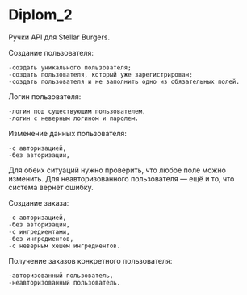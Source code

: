 # Diplom_2

Ручки API для Stellar Burgers.

Создание пользователя:

    -создать уникального пользователя;
    -создать пользователя, который уже зарегистрирован;
    -создать пользователя и не заполнить одно из обязательных полей.

Логин пользователя:

    -логин под существующим пользователем,
    -логин с неверным логином и паролем.

Изменение данных пользователя:

    -с авторизацией,
    -без авторизации,

Для обеих ситуаций нужно проверить, что любое поле можно изменить. Для неавторизованного пользователя — ещё и то, что система вернёт ошибку.

Создание заказа:

    -с авторизацией,
    -без авторизации,
    -с ингредиентами,
    -без ингредиентов,
    -с неверным хешем ингредиентов.

Получение заказов конкретного пользователя:

    -авторизованный пользователь,
    -неавторизованный пользователь.
